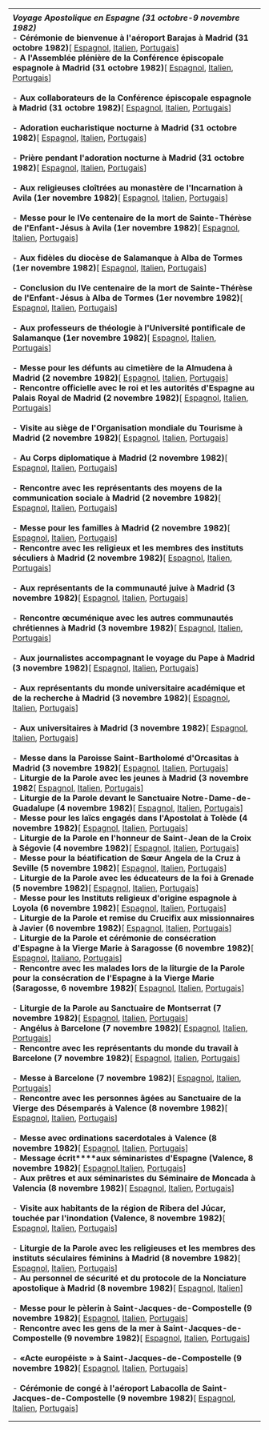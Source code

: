 |     |
| --- |
|  |
| ***Voyage Apostolique en Espagne*** ***(31 octobre-9 novembre 1982)***<br>- **Cérémonie de bienvenue à l'aéroport Barajas à Madrid (31 octobre 1982)**[ [Espagnol](/content/john-paul-ii/es/speeches/1982/october/documents/hf_jp-ii_spe_19821031_arrivo-spagna.html), [Italien](/content/john-paul-ii/it/speeches/1982/october/documents/hf_jp-ii_spe_19821031_arrivo-spagna.html), [Portugais](/content/john-paul-ii/pt/speeches/1982/october/documents/hf_jp-ii_spe_19821031_arrivo-spagna.html)]<br>- **A l'Assemblée plénière de la Conférence épiscopale espagnole à Madrid (31 octobre 1982)**[ [Espagnol](/content/john-paul-ii/es/speeches/1982/october/documents/hf_jp-ii_spe_19821031_conferenza-episcopale.html), [Italien](/content/john-paul-ii/it/speeches/1982/october/documents/hf_jp-ii_spe_19821031_conferenza-episcopale.html), [Portugais](/content/john-paul-ii/pt/speeches/1982/october/documents/hf_jp-ii_spe_19821031_conferenza-episcopale.html)]<br>  <br>- **Aux collaborateurs de la Conférence épiscopale espagnole à Madrid (31 octobre 1982)**[ [Espagnol](/content/john-paul-ii/es/speeches/1982/october/documents/hf_jp-ii_spe_19821031_collaboratori-conferenza-episcopale.html), [Italien](/content/john-paul-ii/it/speeches/1982/october/documents/hf_jp-ii_spe_19821031_collaboratori-conferenza-episcopale.html), [Portugais](/content/john-paul-ii/pt/speeches/1982/october/documents/hf_jp-ii_spe_19821031_collaboratori-conferenza-episcopale.html)]<br>  <br>- **Adoration eucharistique nocturne à Madrid (31 octobre 1982)**[ [Espagnol](/content/john-paul-ii/es/speeches/1982/october/documents/hf_jp-ii_spe_19821031_adorazione-notturna.html), [Italien](/content/john-paul-ii/it/speeches/1982/october/documents/hf_jp-ii_spe_19821031_adorazione-notturna.html), [Portugais](/content/john-paul-ii/pt/speeches/1982/october/documents/hf_jp-ii_spe_19821031_adorazione-notturna.html)]<br>  <br>- **Prière pendant l'adoration nocturne à Madrid (31 octobre 1982)**[ [Espagnol](/content/john-paul-ii/es/speeches/1982/october/documents/hf_jp-ii_spe_19821031_preghiera-notturna.html), [Italien](/content/john-paul-ii/it/speeches/1982/october/documents/hf_jp-ii_spe_19821031_preghiera-notturna.html), [Portugais](/content/john-paul-ii/pt/speeches/1982/october/documents/hf_jp-ii_spe_19821031_preghiera-notturna.html)]<br>  <br>- **Aux religieuses cloîtrées au monastère de l'Incarnation à Avila (1er novembre 1982)**[ [Espagnol](/content/john-paul-ii/es/speeches/1982/november/documents/hf_jp-ii_spe_19821101_suore-clausura-avila.html), [Italien](/content/john-paul-ii/it/speeches/1982/november/documents/hf_jp-ii_spe_19821101_suore-clausura-avila.html), [Portugais](/content/john-paul-ii/pt/speeches/1982/november/documents/hf_jp-ii_spe_19821101_suore-clausura-avila.html)]<br>  <br>- **Messe pour le IVe centenaire de la mort de Sainte-Thérèse de l'Enfant-Jésus à Avila (1er novembre 1982)**[ [Espagnol](/content/john-paul-ii/es/homilies/1982/documents/hf_jp-ii_hom_19821101_avila.html), [Italien](/content/john-paul-ii/it/homilies/1982/documents/hf_jp-ii_hom_19821101_avila.html), [Portugais](/content/john-paul-ii/pt/homilies/1982/documents/hf_jp-ii_hom_19821101_avila.html)] <br>  <br>- **Aux fidèles du diocèse de Salamanque à Alba de Tormes (1er novembre 1982)**[ [Espagnol](/content/john-paul-ii/es/speeches/1982/november/documents/hf_jp-ii_spe_19821101_diocesi-salamanca.html), [Italien](/content/john-paul-ii/it/speeches/1982/november/documents/hf_jp-ii_spe_19821101_diocesi-salamanca.html), [Portugais](/content/john-paul-ii/pt/speeches/1982/november/documents/hf_jp-ii_spe_19821101_diocesi-salamanca.html)]<br>  <br>- **Conclusion du IVe centenaire de la mort de Sainte-Thérèse de l'Enfant-Jésus à Alba de Tormes (1er novembre 1982)**[ [Espagnol](/content/john-paul-ii/es/speeches/1982/november/documents/hf_jp-ii_spe_19821101_iv-centenario-morte-s-teresa.html), [Italien](/content/john-paul-ii/it/speeches/1982/november/documents/hf_jp-ii_spe_19821101_iv-centenario-morte-s-teresa.html), [Portugais](/content/john-paul-ii/pt/speeches/1982/november/documents/hf_jp-ii_spe_19821101_iv-centenario-morte-s-teresa.html)]<br>  <br>- **Aux professeurs de théologie à l'Université pontificale de Salamanque (1er novembre 1982)**[ [Espagnol](/content/john-paul-ii/es/speeches/1982/november/documents/hf_jp-ii_spe_19821101_universita-salamanca.html), [Italien](/content/john-paul-ii/it/speeches/1982/november/documents/hf_jp-ii_spe_19821101_universita-salamanca.html), [Portugais](/content/john-paul-ii/pt/speeches/1982/november/documents/hf_jp-ii_spe_19821101_universita-salamanca.html)]<br>  <br>- **Messe pour les défunts au cimetière de la Almudena à Madrid (2 novembre 1982)**[ [Espagnol](/content/john-paul-ii/es/homilies/1982/documents/hf_jp-ii_hom_19821102_defunti-madrid.html), [Italien](/content/john-paul-ii/it/homilies/1982/documents/hf_jp-ii_hom_19821102_defunti-madrid.html), [Portugais](/content/john-paul-ii/pt/homilies/1982/documents/hf_jp-ii_hom_19821102_defunti-madrid.html)] <br>- **Rencontre officielle avec le roi et les autorités d'Espagne au Palais Royal de Madrid (2 novembre 1982)**[ [Espagnol](/content/john-paul-ii/es/speeches/1982/november/documents/hf_jp-ii_spe_19821102_re-autorita.html), [Italien](/content/john-paul-ii/it/speeches/1982/november/documents/hf_jp-ii_spe_19821102_re-autorita.html), [Portugais](/content/john-paul-ii/pt/speeches/1982/november/documents/hf_jp-ii_spe_19821102_re-autorita.html)]<br>  <br>- **Visite au siège de l'Organisation mondiale du Tourisme à Madrid (2 novembre 1982)**[ [Espagnol](/content/john-paul-ii/es/speeches/1982/november/documents/hf_jp-ii_spe_19821102_turismo.html), [Italien](/content/john-paul-ii/it/speeches/1982/november/documents/hf_jp-ii_spe_19821102_turismo.html), [Portugais](/content/john-paul-ii/pt/speeches/1982/november/documents/hf_jp-ii_spe_19821102_turismo.html)]<br>  <br>- **Au Corps diplomatique à Madrid (2 novembre 1982)**[ [Espagnol](/content/john-paul-ii/es/speeches/1982/november/documents/hf_jp-ii_spe_19821102_corpo-diplomatico.html), [Italien](/content/john-paul-ii/it/speeches/1982/november/documents/hf_jp-ii_spe_19821102_corpo-diplomatico.html), [Portugais](/content/john-paul-ii/pt/speeches/1982/november/documents/hf_jp-ii_spe_19821102_corpo-diplomatico.html)]<br>  <br>- **Rencontre avec les représentants des moyens de la communication sociale à Madrid (2 novembre 1982)**[ [Espagnol](/content/john-paul-ii/es/speeches/1982/november/documents/hf_jp-ii_spe_19821102_comunicazione-sociale.html), [Italien](/content/john-paul-ii/it/speeches/1982/november/documents/hf_jp-ii_spe_19821102_comunicazione-sociale.html), [Portugais](/content/john-paul-ii/pt/speeches/1982/november/documents/hf_jp-ii_spe_19821102_comunicazione-sociale.html)]<br>  <br>- **Messe pour les familles à Madrid (2 novembre 1982)**[ [Espagnol](/content/john-paul-ii/es/homilies/1982/documents/hf_jp-ii_hom_19821102_famiglie-madrid.html), [Italien](/content/john-paul-ii/it/homilies/1982/documents/hf_jp-ii_hom_19821102_famiglie-madrid.html), [Portugais](/content/john-paul-ii/pt/homilies/1982/documents/hf_jp-ii_hom_19821102_famiglie-madrid.html)] <br>- **Rencontre avec les religieux et les membres des instituts séculiers à Madrid (2 novembre 1982)**[ [Espagnol](/content/john-paul-ii/es/speeches/1982/november/documents/hf_jp-ii_spe_19821102_religiosi-istituti-secolari.html), [Italien](/content/john-paul-ii/it/speeches/1982/november/documents/hf_jp-ii_spe_19821102_religiosi-istituti-secolari.html), [Portugais](/content/john-paul-ii/pt/speeches/1982/november/documents/hf_jp-ii_spe_19821102_religiosi-istituti-secolari.html)]<br>  <br>- **Aux représentants de la communauté juive à Madrid (3 novembre 1982)**[ [Espagnol](/content/john-paul-ii/es/speeches/1982/november/documents/hf_jp-ii_spe_19821103_comunita-ebraica.html), [Italien](/content/john-paul-ii/it/speeches/1982/november/documents/hf_jp-ii_spe_19821103_comunita-ebraica.html), [Portugais](/content/john-paul-ii/pt/speeches/1982/november/documents/hf_jp-ii_spe_19821103_comunita-ebraica.html)]<br>  <br>- **Rencontre œcuménique avec les autres communautés chrétiennes à Madrid (3 novembre 1982)**[ [Espagnol](/content/john-paul-ii/es/speeches/1982/november/documents/hf_jp-ii_spe_19821103_altre-comunita-cristiane.html), [Italien](/content/john-paul-ii/it/speeches/1982/november/documents/hf_jp-ii_spe_19821103_altre-comunita-cristiane.html), [Portugais](/content/john-paul-ii/pt/speeches/1982/november/documents/hf_jp-ii_spe_19821103_altre-comunita-cristiane.html)]<br>  <br>- **Aux journalistes accompagnant le voyage du Pape à Madrid (3 novembre 1982)**[ [Espagnol](/content/john-paul-ii/es/speeches/1982/november/documents/hf_jp-ii_spe_19821103_giornalisti.html), [Italien](/content/john-paul-ii/it/speeches/1982/november/documents/hf_jp-ii_spe_19821103_giornalisti.html), [Portugais](/content/john-paul-ii/pt/speeches/1982/november/documents/hf_jp-ii_spe_19821103_giornalisti.html)]<br>  <br>- **Aux représentants du monde universitaire académique et de la recherche à Madrid (3 novembre 1982)**[ [Espagnol](/content/john-paul-ii/es/speeches/1982/november/documents/hf_jp-ii_spe_19821103_universita-ricerca.html), [Italien](/content/john-paul-ii/it/speeches/1982/november/documents/hf_jp-ii_spe_19821103_universita-ricerca.html), [Portugais](/content/john-paul-ii/pt/speeches/1982/november/documents/hf_jp-ii_spe_19821103_universita-ricerca.html)]<br>  <br>- **Aux universitaires à Madrid (3 novembre 1982)**[ [Espagnol](/content/john-paul-ii/es/speeches/1982/november/documents/hf_jp-ii_spe_19821103_universitari.html), [Italien](/content/john-paul-ii/it/speeches/1982/november/documents/hf_jp-ii_spe_19821103_universitari.html), [Portugais](/content/john-paul-ii/pt/speeches/1982/november/documents/hf_jp-ii_spe_19821103_universitari.html)]<br>  <br>- **Messe dans la Paroisse Saint-Bartholomé d'Orcasitas à Madrid (3 novembre 1982)**[ [Espagnol](/content/john-paul-ii/es/homilies/1982/documents/hf_jp-ii_hom_19821103_parrocchia-madrid.html), [Italien](/content/john-paul-ii/it/homilies/1982/documents/hf_jp-ii_hom_19821103_parrocchia-madrid.html), [Portugais](/content/john-paul-ii/pt/homilies/1982/documents/hf_jp-ii_hom_19821103_parrocchia-madrid.html)] <br>- **Liturgie de la Parole avec les jeunes à Madrid (3 novembre 1982**[ [Espagnol](/content/john-paul-ii/es/homilies/1982/documents/hf_jp-ii_hom_19821103_giovani-madrid.html), [Italien](/content/john-paul-ii/it/homilies/1982/documents/hf_jp-ii_hom_19821103_giovani-madrid.html), [Portugais](/content/john-paul-ii/pt/homilies/1982/documents/hf_jp-ii_hom_19821103_giovani-madrid.html)] <br>- **Liturgie de la Parole devant le Sanctuaire Notre-Dame-de-Guadalupe (4 novembre 1982)**[ [Espagnol](/content/john-paul-ii/es/homilies/1982/documents/hf_jp-ii_hom_19821104_guadalupe-madrid.html), [Italien](/content/john-paul-ii/it/homilies/1982/documents/hf_jp-ii_hom_19821104_guadalupe-madrid.html), [Portugais](/content/john-paul-ii/pt/homilies/1982/documents/hf_jp-ii_hom_19821104_guadalupe-madrid.html)] <br>- **Messe pour les laïcs engagés dans l'Apostolat à Tolède (4 novembre 1982)**[ [Espagnol](/content/john-paul-ii/es/homilies/1982/documents/hf_jp-ii_hom_19821104_laici-toledo.html), [Italien](/content/john-paul-ii/it/homilies/1982/documents/hf_jp-ii_hom_19821104_laici-toledo.html), [Portugais](/content/john-paul-ii/pt/homilies/1982/documents/hf_jp-ii_hom_19821104_laici-toledo.html)] <br>- **Liturgie de la Parole en l'honneur de Saint-Jean de la Croix à Ségovie (4 novembre 1982)**[ [Espagnol](/content/john-paul-ii/es/homilies/1982/documents/hf_jp-ii_hom_19821104_segovia.html), [Italien](/content/john-paul-ii/it/homilies/1982/documents/hf_jp-ii_hom_19821104_segovia.html), [Portugais](/content/john-paul-ii/pt/homilies/1982/documents/hf_jp-ii_hom_19821104_segovia.html)] <br>- **Messe pour la béatification de Sœur Angela de la Cruz à Seville (5 novembre 1982)**[ [Espagnol](/content/john-paul-ii/es/homilies/1982/documents/hf_jp-ii_hom_19821105_suorangela-siviglia.html), [Italien](/content/john-paul-ii/it/homilies/1982/documents/hf_jp-ii_hom_19821105_suorangela-siviglia.html), [Portugais](/content/john-paul-ii/pt/homilies/1982/documents/hf_jp-ii_hom_19821105_suorangela-siviglia.html)] <br>- **Liturgie de la Parole avec les éducateurs de la foi à Grenade (5 novembre 1982)**[ [Espagnol](/content/john-paul-ii/es/homilies/1982/documents/hf_jp-ii_hom_19821105_educatori-granada.html), [Italien](/content/john-paul-ii/it/homilies/1982/documents/hf_jp-ii_hom_19821105_educatori-granada.html), [Portugais](/content/john-paul-ii/pt/homilies/1982/documents/hf_jp-ii_hom_19821105_educatori-granada.html)]<br>- **Messe pour les Instituts religieux d'origine espagnole à Loyola (6 novembre 1982)**[ [Espagnol](/content/john-paul-ii/es/homilies/1982/documents/hf_jp-ii_hom_19821106_loyola.html), [Italien](/content/john-paul-ii/it/homilies/1982/documents/hf_jp-ii_hom_19821106_loyola.html), [Portugais](/content/john-paul-ii/pt/homilies/1982/documents/hf_jp-ii_hom_19821106_loyola.html)] <br>- **Liturgie de la Parole et remise du Crucifix aux missionnaires à Javier (6 novembre 1982)**[ [Espagnol](/content/john-paul-ii/es/homilies/1982/documents/hf_jp-ii_hom_19821106_missionari-javier.html), [Italien](/content/john-paul-ii/it/homilies/1982/documents/hf_jp-ii_hom_19821106_missionari-javier.html), [Portugais](/content/john-paul-ii/pt/homilies/1982/documents/hf_jp-ii_hom_19821106_missionari-javier.html)] <br>- **Liturgie de la Parole et cérémonie de consécration d'Espagne à la Vierge Marie à Saragosse (6 novembre 1982)**[ [Espagnol](/content/john-paul-ii/es/homilies/1982/documents/hf_jp-ii_hom_19821106_saragozza.html), [Italiano](/content/john-paul-ii/it/homilies/1982/documents/hf_jp-ii_hom_19821106_saragozza.html), [Portugais](/content/john-paul-ii/pt/homilies/1982/documents/hf_jp-ii_hom_19821106_saragozza.html)] <br>- **Rencontre avec les malades lors de la liturgie de la Parole pour la consécration de l'Espagne à la Vierge Marie (Saragosse, 6 novembre 1982)**[ [Espagnol](/content/john-paul-ii/es/speeches/1982/november/documents/hf_jp-ii_spe_19821106_infermi.html), [Italien](/content/john-paul-ii/it/speeches/1982/november/documents/hf_jp-ii_spe_19821106_infermi.html), [Portugais](/content/john-paul-ii/pt/speeches/1982/november/documents/hf_jp-ii_spe_19821106_infermi.html)]<br>  <br>- **Liturgie de la Parole au Sanctuaire de Montserrat (7 novembre 1982)**[ [Espagnol](/content/john-paul-ii/es/homilies/1982/documents/hf_jp-ii_hom_19821107_montserrat.html), [Italien](/content/john-paul-ii/it/homilies/1982/documents/hf_jp-ii_hom_19821107_montserrat.html), [Portugais](/content/john-paul-ii/pt/homilies/1982/documents/hf_jp-ii_hom_19821107_montserrat.html)] <br>- **Angélus à Barcelone (7 novembre 1982)**[ [Espagnol](/content/john-paul-ii/es/angelus/1982/documents/hf_jp-ii_ang_19821107.html), [Italien](/content/john-paul-ii/it/angelus/1982/documents/hf_jp-ii_ang_19821107.html), [Portugais](/content/john-paul-ii/pt/angelus/1982/documents/hf_jp-ii_ang_19821107.html)] <br>- **Rencontre avec les représentants du monde du travail à Barcelone (7 novembre 1982)**[ [Espagnol](/content/john-paul-ii/es/speeches/1982/november/documents/hf_jp-ii_spe_19821107_lavoratori-imprenditori.html), [Italien](/content/john-paul-ii/it/speeches/1982/november/documents/hf_jp-ii_spe_19821107_lavoratori-imprenditori.html), [Portugais](/content/john-paul-ii/pt/speeches/1982/november/documents/hf_jp-ii_spe_19821107_lavoratori-imprenditori.html)]<br>  <br>- **Messe à Barcelone (7 novembre 1982)**[ [Espagnol](/content/john-paul-ii/es/homilies/1982/documents/hf_jp-ii_hom_19821107_barcellona.html), [Italien](/content/john-paul-ii/it/homilies/1982/documents/hf_jp-ii_hom_19821107_barcellona.html), [Portugais](/content/john-paul-ii/pt/homilies/1982/documents/hf_jp-ii_hom_19821107_barcellona.html)] <br>- **Rencontre avec les personnes âgées au Sanctuaire de la Vierge des Désemparés à Valence (8 novembre 1982)**[ [Espagnol](/content/john-paul-ii/es/speeches/1982/november/documents/hf_jp-ii_spe_19821108_anziani-valencia.html), [Italien](/content/john-paul-ii/it/speeches/1982/november/documents/hf_jp-ii_spe_19821108_anziani-valencia.html), [Portugais](/content/john-paul-ii/pt/speeches/1982/november/documents/hf_jp-ii_spe_19821108_anziani-valencia.html)]<br>  <br>- **Messe avec ordinations sacerdotales à Valence (8 novembre 1982)**[ [Espagnol](/content/john-paul-ii/es/homilies/1982/documents/hf_jp-ii_hom_19821108_valencia.html), [Italien](/content/john-paul-ii/it/homilies/1982/documents/hf_jp-ii_hom_19821108_valencia.html), [Portugais](/content/john-paul-ii/pt/homilies/1982/documents/hf_jp-ii_hom_19821108_valencia.html)] <br>- **Message écrit****aux séminaristes d'Espagne (Valence, 8 novembre 1982)**[ [Espagnol](/content/john-paul-ii/es/messages/pont_messages/1982/documents/hf_jp-ii_mes_19821108_seminaristi-spagna.html),[Italien](/content/john-paul-ii/it/messages/pont_messages/1982/documents/hf_jp-ii_mes_19821108_seminaristi-spagna.html), [Portugais](/content/john-paul-ii/pt/messages/pont_messages/1982/documents/hf_jp-ii_mes_19821108_seminaristi-spagna.html)]<br>- **Aux prêtres et aux séminaristes du Séminaire de Moncada à Valencia (8 novembre 1982)**[ [Espagnol](/content/john-paul-ii/es/speeches/1982/november/documents/hf_jp-ii_spe_19821108_seminaristi-valencia.html), [Italien](/content/john-paul-ii/it/speeches/1982/november/documents/hf_jp-ii_spe_19821108_seminaristi-valencia.html), [Portugais](/content/john-paul-ii/pt/speeches/1982/november/documents/hf_jp-ii_spe_19821108_seminaristi-valencia.html)]<br>  <br>- **Visite aux habitants de la région de Ribera del Júcar, touchée par l'inondation (Valence, 8 novembre 1982)**[ [Espagnol](/content/john-paul-ii/es/speeches/1982/november/documents/hf_jp-ii_spe_19821108_abitanti-ribera.html), [Italien](/content/john-paul-ii/it/speeches/1982/november/documents/hf_jp-ii_spe_19821108_abitanti-ribera.html), [Portugais](/content/john-paul-ii/pt/speeches/1982/november/documents/hf_jp-ii_spe_19821108_abitanti-ribera.html)]<br>  <br>- **Liturgie de la Parole avec les religieuses et les membres des instituts séculaires féminins à Madrid (8 novembre 1982)**[ [Espagnol](/content/john-paul-ii/es/homilies/1982/documents/hf_jp-ii_hom_19821108_religiose-madrid.html), [Italien](/content/john-paul-ii/it/homilies/1982/documents/hf_jp-ii_hom_19821108_religiose-madrid.html), [Portugais](/content/john-paul-ii/pt/homilies/1982/documents/hf_jp-ii_hom_19821108_religiose-madrid.html)] <br>- **Au personnel de sécurité et du protocole de la Nonciature apostolique à Madrid (8 novembre 1982)**[ [Espagnol](/content/john-paul-ii/es/speeches/1982/november/documents/hf_jp-ii_spe_19821108_personale-sicurezza.html), [Italien](/content/john-paul-ii/it/speeches/1982/november/documents/hf_jp-ii_spe_19821108_personale-sicurezza.html)]<br>  <br>- **Messe pour le pèlerin à Saint-Jacques-de-Compostelle (9 novembre 1982)**[ [Espagnol](/content/john-paul-ii/es/homilies/1982/documents/hf_jp-ii_hom_19821109_santiago-compostela.html), [Italien](/content/john-paul-ii/it/homilies/1982/documents/hf_jp-ii_hom_19821109_santiago-compostela.html), [Portugais](/content/john-paul-ii/pt/homilies/1982/documents/hf_jp-ii_hom_19821109_santiago-compostela.html)] <br>- **Rencontre avec les gens de la mer à Saint-Jacques-de-Compostelle (9 novembre 1982)**[ [Espagnol](/content/john-paul-ii/es/speeches/1982/november/documents/hf_jp-ii_spe_19821109_gente-mare.html), [Italien](/content/john-paul-ii/it/speeches/1982/november/documents/hf_jp-ii_spe_19821109_gente-mare.html), [Portugais](/content/john-paul-ii/pt/speeches/1982/november/documents/hf_jp-ii_spe_19821109_gente-mare.html)]<br>  <br>- **«Acte européiste » à Saint-Jacques-de-Compostelle (9 novembre 1982)**[ [Espagnol](/content/john-paul-ii/es/speeches/1982/november/documents/hf_jp-ii_spe_19821109_atto-europeistico.html), [Italien](/content/john-paul-ii/it/speeches/1982/november/documents/hf_jp-ii_spe_19821109_atto-europeistico.html), [Portugais](/content/john-paul-ii/pt/speeches/1982/november/documents/hf_jp-ii_spe_19821109_atto-europeistico.html)]<br>  <br>- **Cérémonie de congé à l'aéroport Labacolla de Saint-Jacques-de-Compostelle (9 novembre 1982)**[ [Espagnol](/content/john-paul-ii/es/speeches/1982/november/documents/hf_jp-ii_spe_19821109_commiato-spagna.html), [Italien](/content/john-paul-ii/it/speeches/1982/november/documents/hf_jp-ii_spe_19821109_commiato-spagna.html), [Portugais](/content/john-paul-ii/pt/speeches/1982/november/documents/hf_jp-ii_spe_19821109_commiato-spagna.html)] |
|  |
|  |